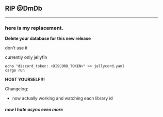 ## **RIP @DmDb**

___

### here is my replacement.

**Delete your database for this new release**

don't use it

currently only jellyfin

```
echo "discord_token: <DISCORD_TOKEN>" >> jellycord.yaml
cargo run
```


**HOST YOURSELF!!!**


Changelog:

* now actually working and watching each library id


##### now I hate async even more